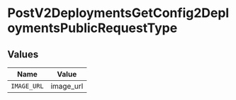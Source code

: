 # PostV2DeploymentsGetConfig2DeploymentsPublicRequestType


## Values

| Name        | Value       |
| ----------- | ----------- |
| `IMAGE_URL` | image_url   |